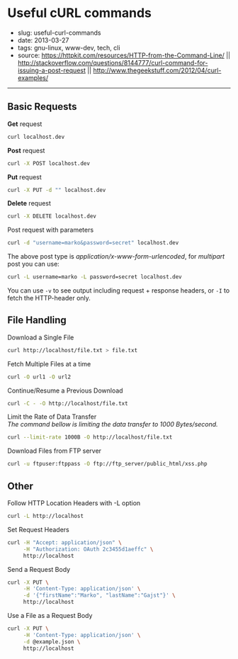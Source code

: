 # Useful cURL commands

- slug: useful-curl-commands
- date: 2013-03-27
- tags: gnu-linux, www-dev, tech, cli
- source: https://httpkit.com/resources/HTTP-from-the-Command-Line/ ||
          http://stackoverflow.com/questions/8144777/curl-command-for-issuing-a-post-request ||
          http://www.thegeekstuff.com/2012/04/curl-examples/

-----------------

## Basic Requests

**Get** request

````bash
curl localhost.dev
````

**Post** request

````bash
curl -X POST localhost.dev
````

**Put** request

````bash
curl -X PUT -d "" localhost.dev
````

**Delete** request

````bash
curl -X DELETE localhost.dev
````

Post request with parameters

````bash
curl -d "username=marko&password=secret" localhost.dev
````

The above post type is _application/x-www-form-urlencoded_,
for _multipart_ post you can use:

````bash
curl -L username=marko -L password=secret localhost.dev
````

You can use `-v` to see output including request + response headers,
or `-I` to fetch the HTTP-header only.

## File Handling

Download a Single File

````bash
curl http://localhost/file.txt > file.txt
````

Fetch Multiple Files at a time

````bash
curl -O url1 -O url2
````

Continue/Resume a Previous Download

````bash
curl -C - -O http://localhost/file.txt
````

Limit the Rate of Data Transfer<br>
_The command bellow is limiting the data transfer to 1000 Bytes/second._

````bash
curl --limit-rate 1000B -O http://localhost/file.txt
````

Download Files from FTP server

````bash
curl -u ftpuser:ftppass -O ftp://ftp_server/public_html/xss.php
````

## Other

Follow HTTP Location Headers with -L option

````bash
curl -L http://localhost
````

Set Request Headers

````bash
curl -H "Accept: application/json" \
     -H "Authorization: OAuth 2c3455d1aeffc" \
     http://localhost
````

Send a Request Body

````bash
curl -X PUT \
     -H 'Content-Type: application/json' \
     -d '{"firstName":"Marko", "lastName":"Gajst"}' \
     http://localhost
````

Use a File as a Request Body

````bash
curl -X PUT \
     -H 'Content-Type: application/json' \
     -d @example.json \
     http://localhost
````
